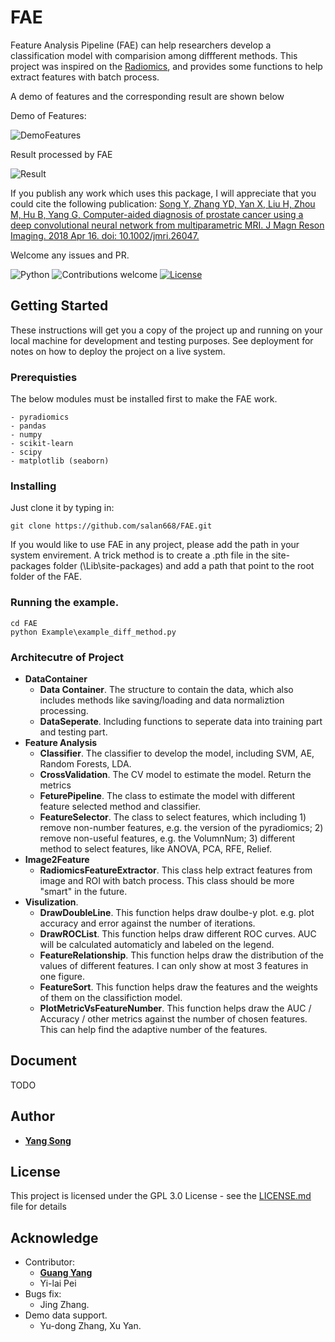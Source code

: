 # FAE

Feature Analysis Pipeline (FAE) can help researchers develop a classification model with comparision among diffferent methods. This project was inspired on the [Radiomics](http://www.radiomics.io/), and provides some functions to help extract features with batch process. 

A demo of features and the corresponding result are shown below

Demo of Features:

![DemoFeatures](https://github.com/salan668/FAE/blob/master/Example/DemoFeatures.png)

Result processed by FAE

![Result](https://github.com/salan668/FAE/blob/master/Example/Result.png)

If you publish any work which uses this package, I will appreciate that you could cite the following publication: [Song Y, Zhang YD, Yan X, Liu H, Zhou M, Hu B, Yang G, Computer-aided diagnosis of prostate cancer using a deep convolutional neural network from multiparametric MRI. J Magn Reson Imaging. 2018 Apr 16. doi: 10.1002/jmri.26047.](https://www.ncbi.nlm.nih.gov/pubmed/29659067) 

Welcome any issues and PR. 

![Python](https://img.shields.io/badge/python-v3.6-blue.svg)
![Contributions welcome](https://img.shields.io/badge/contributions-welcome-orange.svg)
[![License](https://img.shields.io/badge/license-GPL3.0-blue.svg)](https://www.gnu.org/licenses/gpl-3.0.en.html)

## Getting Started
These instructions will get you a copy of the project up and running on your local machine for development and testing purposes. See deployment for notes on how to deploy the project on a live system.

### Prerequisties
The below modules must be installed first to make the FAE work. 

```
- pyradiomics
- pandas
- numpy
- scikit-learn
- scipy
- matplotlib (seaborn)
```

### Installing
Just clone it by typing in:

```
git clone https://github.com/salan668/FAE.git
```
If you would like to use FAE in any project, please add the path in your system envirement. A trick method is to create a .pth file in the site-packages folder (<Your own python folder>\Lib\site-packages) and add a path that point to the root folder of the FAE.

### Running the example. 
```
cd FAE
python Example\example_diff_method.py
```

### Architecutre of Project 
- **DataContainer**
    - **Data Container**. The structure to contain the data, which also includes methods like saving/loading and data normaliztion processing. 
    - **DataSeperate**. Including functions to seperate data into training part and testing part. 
- **Feature Analysis**
    - **Classifier**. The classifier to develop the model, including SVM, AE, Random Forests, LDA. 
    - **CrossValidation**. The CV model to estimate the model. Return the metrics
    - **FeturePipeline**. The class to estimate the model with different feature selected method and classifier. 
    - **FeatureSelector**. The class to select features, which including 1) remove non-number features, e.g. the version of the pyradiomics; 2) remove non-useful features, e.g. the VolumnNum; 3) different method to select features, like ANOVA, PCA, RFE, Relief. 
- **Image2Feature**
    - **RadiomicsFeatureExtractor**. This class help extract features from image and ROI with batch process. This class should be more "smart" in the future. 
- **Visulization**. 
    - **DrawDoubleLine**. This function helps draw doulbe-y plot. e.g. plot accuracy and error against the number of iterations.
    - **DrawROCList**. This function helps draw different ROC curves. AUC will be calculated automaticly and labeled on the legend. 
    - **FeatureRelationship**. This function helps draw the distribution of the values of different features. I can only show at most 3 features in one figure. 
    - **FeatureSort**. This function helps draw the features and the weights of them on the classifiction model. 
    - **PlotMetricVsFeatureNumber**. This function helps draw the AUC / Accuracy / other metrics against the number of chosen features. This can help find the adaptive number of the features. 

## Document
TODO

## Author
- [**Yang Song**](https://github.com/salan668)

## License 
This project is licensed under the GPL 3.0 License - see the [LICENSE.md](https://github.com/salan668/FAE/blob/master/LICENSE) file for details

## Acknowledge
- Contributor:
    - [**Guang Yang**](https://github.com/yg88)
    - Yi-lai Pei
- Bugs fix:
    - Jing Zhang. 
- Demo data support. 
    - Yu-dong Zhang, Xu Yan. 
